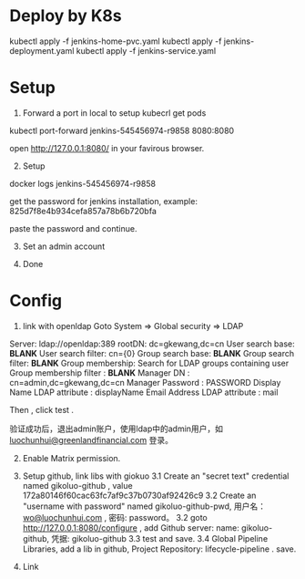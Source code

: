 
# Deploy by K8s

kubectl apply -f jenkins-home-pvc.yaml
kubectl apply -f jenkins-deployment.yaml
kubectl apply -f jenkins-service.yaml


# Setup
1. Forward a port in local to setup
kubecrl get pods 

kubectl port-forward jenkins-545456974-r9858 8080:8080

open http://127.0.0.1:8080/ in your favirous browser.

2. Setup

docker logs jenkins-545456974-r9858

get the password for jenkins installation, example: 825d7f8e4b934cefa857a78b6b720bfa 

paste the password and continue.


3. Set an admin account


4. Done


# Config
1. link with openldap
Goto System => Global security => LDAP

Server: ldap://openldap:389
rootDN: dc=gkewang,dc=cn
User search base: **BLANK**
User search filter: cn={0}
Group search base: **BLANK**
Group search filter: **BLANK**
Group membership:  Search for LDAP groups containing user	
  Group membership filter	: **BLANK**
Manager DN	: cn=admin,dc=gkewang,dc=cn
Manager Password	: PASSWORD
Display Name LDAP attribute	: displayName
Email Address LDAP attribute	: mail


Then , click test .

验证成功后，退出admin账户，使用ldap中的admin用户，如 luochunhui@greenlandfinancial.com 登录。


2. Enable Matrix permission.

3. Setup github, link libs with giokuo
3.1 Create an "secret text" credential named gikoluo-github , value 172a80146f60cac63fc7af9c37b0730af92426c9
3.2 Create an "username with password" named gikoluo-github-pwd, 用户名： wo@luochunhui.com , 密码: password。
3.2 goto http://127.0.0.1:8080/configure , add Github server: name: gikoluo-github, 凭据:  gikoluo-github
3.3 test and save.
3.4 Global Pipeline Libraries, add a lib in github, Project Repository: lifecycle-pipeline . save.



4. Link 

